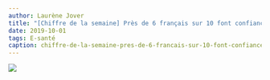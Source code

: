 ```yaml
---
author: Laurène Jover
title: "[Chiffre de la semaine] Près de 6 français sur 10 font confiance à leur pharmacien pour les conseiller sur un sujet de santé."
date: 2019-10-01
tags: E-santé
caption: chiffre-de-la-semaine-pres-de-6-francais-sur-10-font-confiance-en-leur-pharmacien-pour-les-conseiller-sur-un-sujet-de-sante.webp
---
```


![](/2019-10-01_chiffre-de-la-semaine-pres-de-6-francais-sur-10-font-confiance-en-leur-pharmacien-pour-les-conseiller-sur-un-sujet-de-sante/chiffre-de-la-semaine-wordpress-kozea-group-770x578px-5.png)
